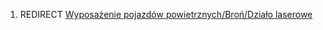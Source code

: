 1.  REDIRECT [Wyposażenie pojazdów powietrznych/Broń/Działo
    laserowe](Wyposażenie_pojazdów_powietrznych/Broń/Działo_laserowe "wikilink")